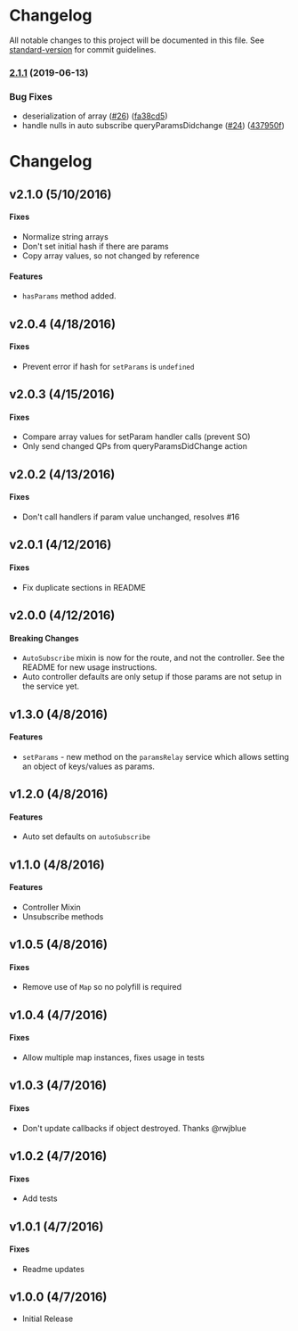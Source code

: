 # Changelog

All notable changes to this project will be documented in this file. See [standard-version](https://github.com/conventional-changelog/standard-version) for commit guidelines.

### [2.1.1](https://github.com/knownasilya/ember-query-params/compare/v2.1.0...v2.1.1) (2019-06-13)


### Bug Fixes

* deserialization of array ([#26](https://github.com/knownasilya/ember-query-params/issues/26)) ([fa38cd5](https://github.com/knownasilya/ember-query-params/commit/fa38cd5))
* handle nulls in auto subscribe queryParamsDidchange ([#24](https://github.com/knownasilya/ember-query-params/issues/24)) ([437950f](https://github.com/knownasilya/ember-query-params/commit/437950f))



# Changelog

## v2.1.0 (5/10/2016)

#### Fixes

- Normalize string arrays
- Don't set initial hash if there are params
- Copy array values, so not changed by reference

#### Features

- `hasParams` method added.

## v2.0.4 (4/18/2016)

#### Fixes

- Prevent error if hash for `setParams` is `undefined`

## v2.0.3 (4/15/2016)

#### Fixes

- Compare array values for setParam handler calls (prevent SO)
- Only send changed QPs from queryParamsDidChange action

## v2.0.2 (4/13/2016)

#### Fixes

- Don't call handlers if param value unchanged, resolves #16

## v2.0.1 (4/12/2016)

#### Fixes

- Fix duplicate sections in README

## v2.0.0 (4/12/2016)

#### Breaking Changes

- `AutoSubscribe` mixin is now for the route, and not the controller. See the README for new usage instructions.
- Auto controller defaults are only setup if those params are not setup in the service yet.

## v1.3.0 (4/8/2016)

#### Features

- `setParams` - new method on the `paramsRelay` service which allows setting an object of keys/values as params.

## v1.2.0 (4/8/2016)

#### Features

- Auto set defaults on `autoSubscribe`

## v1.1.0 (4/8/2016)

#### Features

- Controller Mixin
- Unsubscribe methods

## v1.0.5 (4/8/2016)

#### Fixes

- Remove use of `Map` so no polyfill is required

## v1.0.4 (4/7/2016)

#### Fixes

- Allow multiple map instances, fixes usage in tests

## v1.0.3 (4/7/2016)

#### Fixes

- Don't update callbacks if object destroyed. Thanks @rwjblue

## v1.0.2 (4/7/2016)

#### Fixes

- Add tests

## v1.0.1 (4/7/2016)

#### Fixes

- Readme updates

## v1.0.0 (4/7/2016)

- Initial Release
